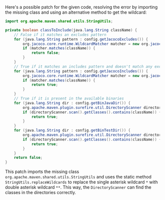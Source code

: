 Here's a possible patch for the given code, resolving the error by importing the missing class and using an alternative method to get the wildcard:

```java
import org.apache.maven.shared.utils.StringUtils;

private boolean classToInclude(java.lang.String className) {
    // False if it matches an excludes pattern
    for (java.lang.String pattern : config.getJacocoExcludes()) {
        org.jacoco.core.runtime.WildcardMatcher matcher = new org.jacoco.core.runtime.WildcardMatcher(pattern);
        if (matcher.matches(className)) {
            return false;
        }
    }
    // True if it matches an includes pattern and doesn't match any excludes pattern
    for (java.lang.String pattern : config.getJacocoIncludes()) {
        org.jacoco.core.runtime.WildcardMatcher matcher = new org.jacoco.core.runtime.WildcardMatcher(pattern);
        if (matcher.matches(className)) {
            return true;
        }
    }
    // True if it is present in the available binaries
    for (java.lang.String dir : config.getBinJavaDir()) {
        org.apache.maven.plugin.surefire.util.DirectoryScanner directoryScanner = new org.apache.maven.plugin.surefire.util.DirectoryScanner(new java.io.File(dir), StringUtils.replaceWildcards(org.apache.maven.surefire.api.testset.TestSet.WILDCARD, "*", "**"));
        if (directoryScanner.scan().getClasses().contains(className)) {
            return true;
        }
    }
    for (java.lang.String dir : config.getBinTestDir()) {
        org.apache.maven.plugin.surefire.util.DirectoryScanner directoryScanner = new org.apache.maven.plugin.surefire.util.DirectoryScanner(new java.io.File(dir), StringUtils.replaceWildcards(org.apache.maven.surefire.api.testset.TestSet.WILDCARD, "*", "**"));
        if (directoryScanner.scan().getClasses().contains(className)) {
            return true;
        }
    }
    return false;
}
```

This patch imports the missing class `org.apache.maven.shared.utils.StringUtils` and uses the static method `StringUtils.replaceWildcards` to replace the single asterisk wildcard `*` with double asterisk wildcard `**`. This way, the `DirectoryScanner` can find the classes in the directories correctly.